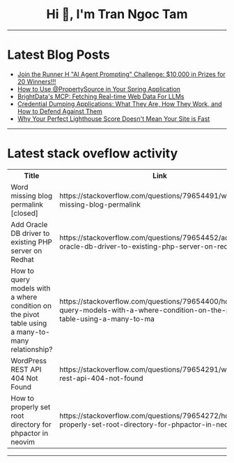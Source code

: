 <h1 align="center">Hi 👋, I'm Tran Ngoc Tam</h1>

---

# Latest Blog Posts 
<!-- BLOG-POST-LIST:START -->
- [Join the Runner H &quot;AI Agent Prompting&quot; Challenge: $10,000 in Prizes for 20 Winners!!!](https://dev.to/devteam/join-the-runner-h-ai-agent-prompting-challenge-10000-in-prizes-for-20-winners-30ki)
- [How to Use @PropertySource in Your Spring Application](https://dev.to/tiuwill/how-to-use-propertysource-in-your-spring-application-3cee)
- [BrightData&#39;s MCP: Fetching Real-time Web Data For LLMs](https://dev.to/sachingeek/brightdatas-mcp-fetching-real-time-web-data-for-llms-33jf)
- [Credential Dumping Applications: What They Are, How They Work, and How to Defend Against Them](https://dev.to/verylazytech/credential-dumping-applications-what-they-are-how-they-work-and-how-to-defend-against-them-hn9)
- [Why Your Perfect Lighthouse Score Doesn&#39;t Mean Your Site is Fast](https://dev.to/requestmetrics/why-your-perfect-lighthouse-score-doesnt-mean-your-site-is-fast-57b8)
<!-- BLOG-POST-LIST:END -->

---

# Latest stack oveflow activity
<table>
  <tr><th>Title</th><th>Link</th></tr>
  <!-- STACKOVERFLOW:START --><tr><td>Word missing blog permalink [closed]</td><td>https://stackoverflow.com/questions/79654491/word-missing-blog-permalink</td></tr><tr><td>Add Oracle DB driver to existing PHP server on Redhat</td><td>https://stackoverflow.com/questions/79654452/add-oracle-db-driver-to-existing-php-server-on-redhat</td></tr><tr><td>How to query models with a where condition on the pivot table using a many-to-many relationship?</td><td>https://stackoverflow.com/questions/79654400/how-to-query-models-with-a-where-condition-on-the-pivot-table-using-a-many-to-ma</td></tr><tr><td>WordPress REST API 404 Not Found</td><td>https://stackoverflow.com/questions/79654291/wordpress-rest-api-404-not-found</td></tr><tr><td>How to properly set root directory for phpactor in neovim</td><td>https://stackoverflow.com/questions/79654272/how-to-properly-set-root-directory-for-phpactor-in-neovim</td></tr><!-- STACKOVERFLOW:END -->
</table>

---


